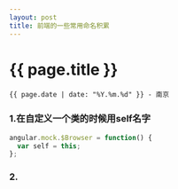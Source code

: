```yaml
---
layout: post
title: 前端的一些常用命名积累
---
```


{{ page.title }}
================

`{{ page.date | date: "%Y.%m.%d" }} - 南京`

### 1.在自定义一个类的时候用self名字

```javascript
angular.mock.$Browser = function() {
  var self = this;
};
```
### 2.
